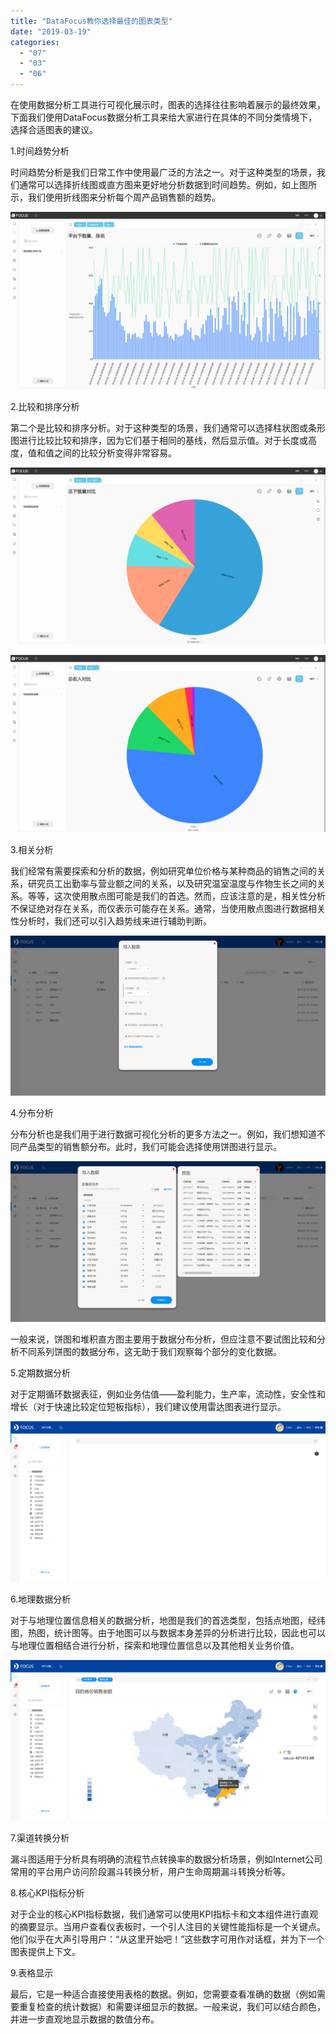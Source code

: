 ```yaml
---
title: "DataFocus教你选择最佳的图表类型"
date: "2019-03-19"
categories: 
  - "07"
  - "03"
  - "06"
---
```


在使用数据分析工具进行可视化展示时，图表的选择往往影响着展示的最终效果，下面我们使用DataFocus数据分析工具来给大家进行在具体的不同分类情境下，选择合适图表的建议。

1.时间趋势分析

时间趋势分析是我们日常工作中使用最广泛的方法之一。对于这种类型的场景，我们通常可以选择折线图或直方图来更好地分析数据到时间趋势。例如，如上图所示，我们使用折线图来分析每个周产品销售额的趋势。

![](images/word-image-135.png)

2.比较和排序分析

第二个是比较和排序分析。对于这种类型的场景，我们通常可以选择柱状图或条形图进行比较比较和排序，因为它们基于相同的基线，然后显示值。对于长度或高度，值和值之间的比较分析变得非常容易。

![](images/word-image-136.png)

![](images/word-image-137.png)

3.相关分析

我们经常有需要探索和分析的数据，例如研究单位价格与某种商品的销售之间的关系，研究员工出勤率与营业额之间的关系，以及研究温室温度与作物生长之间的关系。等等，这次使用散点图可能是我们的首选。然而，应该注意的是，相关性分析不保证绝对存在关系，而仅表示可能存在关系。通常，当使用散点图进行数据相关性分析时，我们还可以引入趋势线来进行辅助判断。

![](images/word-image-138.png)

4.分布分析

分布分析也是我们用于进行数据可视化分析的更多方法之一。例如，我们想知道不同产品类型的销售额分布。此时，我们可能会选择使用饼图进行显示。

![](images/word-image-139.png)

一般来说，饼图和堆积直方图主要用于数据分布分析，但应注意不要试图比较和分析不同系列饼图的数据分布，这无助于我们观察每个部分的变化数据。

5.定期数据分析

对于定期循环数据表征，例如业务估值——盈利能力，生产率，流动性，安全性和增长（对于快速比较定位短板指标），我们建议使用雷达图表进行显示。

![](images/word-image-140.png)

6.地理数据分析

对于与地理位置信息相关的数据分析，地图是我们的首选类型，包括点地图，经纬图，热图，统计图等。由于地图可以与数据本身差异的分析进行比较，因此也可以与地理位置相结合进行分析，探索和地理位置信息以及其他相关业务价值。

![](images/word-image-141.png)

7.渠道转换分析

漏斗图适用于分析具有明确的流程节点转换率的数据分析场景，例如Internet公司常用的平台用户访问阶段漏斗转换分析，用户生命周期漏斗转换分析等。

8.核心KPI指标分析

对于企业的核心KPI指标数据，我们通常可以使用KPI指标卡和文本组件进行直观的摘要显示。当用户查看仪表板时，一个引人注目的关键性能指标是一个关键点。他们似乎在大声引导用户：“从这里开始吧！”这些数字可用作对话框，并为下一个图表提供上下文。

9.表格显示

最后，它是一种适合直接使用表格的数据。例如，您需要查看准确的数据（例如需要重复检查的统计数据）和需要详细显示的数据。一般来说，我们可以结合颜色，并进一步直观地显示数据的数值分布。
